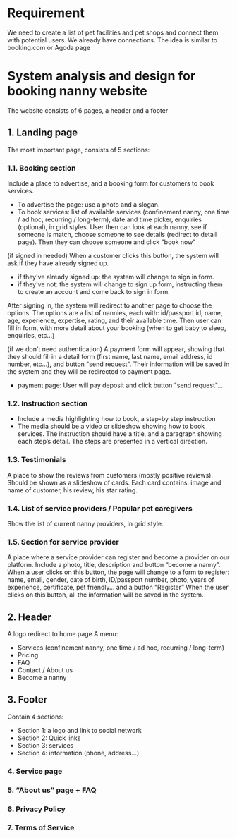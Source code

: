 # Requirement
We need to create a list of pet facilities and pet shops and connect them with potential users. We already have connections. The idea is similar to booking.com or Agoda page
# System analysis and design for booking nanny website
The website consists of 6 pages, a header and a footer
## 1. Landing page
The most important page, consists of 5 sections:
### 1.1. Booking section
Include a place to advertise, and a booking form for customers to book services. 
* To advertise the page: use a photo and a slogan.
* To book services: list of available services (confinement nanny, one time / ad hoc, recurring / long-term), date and time picker, enquiries (optional), in grid styles. User then can look at each nanny, see if someone is match, choose someone to see details (redirect to detail page). Then they can choose someone and click "book now"

(if signed in needed)
When a customer clicks this button, the system will ask if they have already signed up.

- if they've already signed up: the system will change to sign in form.
- if they've not: the system will change to sign up form, instructing them to create an account and come back to sign in form.

After signing in, the system will redirect to another page to choose the options. The options are a list of nannies, each with: id/passport id, name, age, experience, expertise, rating, and their available time. 
Then user can fill in form, with more detail about your booking (when to get baby to sleep, enquiries, etc...)

(if we don't need authentication)
A payment form will appear, showing that they should fill in a detail form (first name, last name, email address, id number, etc...), and button "send request". Their information will be saved in the system and they will be redirected to payment page.

* payment page: User will pay deposit and click button "send request"...

### 1.2. Instruction section
* Include a media highlighting how to book, a step-by step instruction
* The media should be a video or slideshow showing how to book services.
The instruction should have a title, and a paragraph showing each step’s detail. The steps are presented in a vertical direction.

### 1.3. Testimonials
A place to show the reviews from customers (mostly positive reviews). Should be shown as a slideshow of cards. Each card contains: image and name of customer, his review, his star rating.
### 1.4. List of service providers / Popular pet caregivers
Show the list of current nanny providers, in grid style.
### 1.5. Section for service provider
A place where a service provider can register and become a provider on our platform. Include a photo, title, description and button “become a nanny”. When a user clicks on this button, the page will change to a form to register: name, email, gender, date of birth, ID/passport number, photo, years of experience, certificate, pet friendly… and a button “Register”
When the user clicks on this button, all the information will be saved in the system.
## 2. Header
A logo redirect to home page
A menu: 
* Services (confinement nanny, one time / ad hoc, recurring / long-term)
* Pricing
* FAQ
* Contact / About us
* Become a nanny

## 3. Footer
Contain 4 sections:
* Section 1: a logo and link to social network
* Section 2: Quick links
* Section 3: services
* Section 4: information (phone, address…)

### 4. Service page
### 5. “About us” page + FAQ
### 6. Privacy Policy
### 7. Terms of Service
